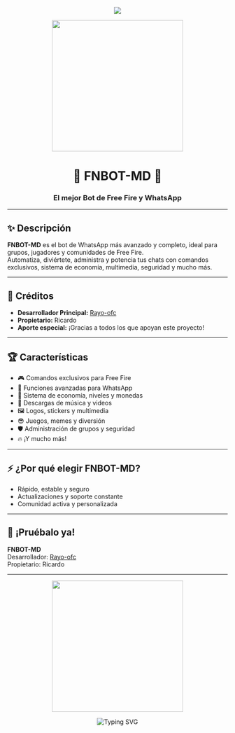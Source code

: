 <p align="center">
  <img src="https://readme-typing-svg.demolab.com?font=Fira+Code&pause=900&color=36BCF7&center=true&width=500&lines=FNBOT-MD+by+Rayo-ofc;El+mejor+Bot+de+Free+Fire+y+WhatsApp;¡Disfruta+la+experiencia+premium!">
</p>

<p align="center">
  <img src="https://media.giphy.com/media/3o7aCVqv3g3pWvRzQI/giphy.gif" width="300"/>
</p>

<h1 align="center">🚀 FNBOT-MD 🚀</h1>
<h3 align="center">El mejor Bot de Free Fire y WhatsApp</h3>

---

## ✨ Descripción

**FNBOT-MD** es el bot de WhatsApp más avanzado y completo, ideal para grupos, jugadores y comunidades de Free Fire.  
Automatiza, diviértete, administra y potencia tus chats con comandos exclusivos, sistema de economía, multimedia, seguridad y mucho más.

---

## 👑 Créditos

- **Desarrollador Principal:** [Rayo-ofc](https://github.com/Rayo-ofc)  
- **Propietario:** Ricardo  
- **Aporte especial:** ¡Gracias a todos los que apoyan este proyecto!

---

## 🏆 Características

- 🎮 Comandos exclusivos para Free Fire
- 📲 Funciones avanzadas para WhatsApp
- 💸 Sistema de economía, niveles y monedas
- 🎵 Descargas de música y videos
- 🖼️ Logos, stickers y multimedia
- 😎 Juegos, memes y diversión
- 🛡️ Administración de grupos y seguridad
- 🔥 ¡Y mucho más!

---

## ⚡ ¿Por qué elegir FNBOT-MD?

- Rápido, estable y seguro
- Actualizaciones y soporte constante
- Comunidad activa y personalizada

---

## 📱 ¡Pruébalo ya!

**FNBOT-MD**  
Desarrollador: [Rayo-ofc](https://github.com/Rayo-ofc)  
Propietario: Ricardo  

---

<p align="center">
  <img src="https://media.giphy.com/media/l0MYt5jPR6QX5pnqM/giphy.gif" width="300" />
</p>

<p align="center">
  <img src="https://readme-typing-svg.demolab.com?font=Fira+Code&pause=700&color=F7A836&center=true&width=500&lines=¡Gracias+por+usar+FNBOT-MD!;Dale+estrella+si+te+gusta+el+bot+%F0%9F%92%AB" alt="Typing SVG" />
</p>
